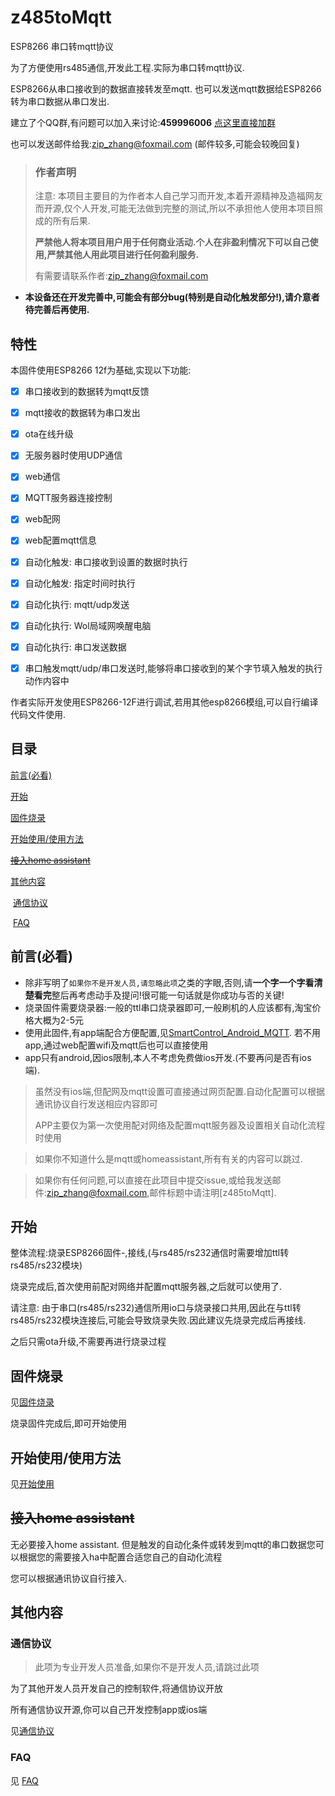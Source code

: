 # z485toMqtt
ESP8266 串口转mqtt协议

为了方便使用rs485通信,开发此工程.实际为串口转mqtt协议.

ESP8266从串口接收到的数据直接转发至mqtt.  也可以发送mqtt数据给ESP8266转为串口数据从串口发出.



建立了个QQ群,有问题可以加入来讨论:**459996006**  [点这里直接加群](//shang.qq.com/wpa/qunwpa?idkey=9104eabd6131d856b527ad89636fc603eb745a5d047e8b45d183165c8e607e59) 

也可以发送邮件给我:zip_zhang@foxmail.com  (邮件较多,可能会较晚回复)



> ### 作者声明
>
> 注意: 本项目主要目的为作者本人自己学习而开发,本着开源精神及造福网友而开源,仅个人开发,可能无法做到完整的测试,所以不承担他人使用本项目照成的所有后果.
>
> **严禁他人将本项目用户用于任何商业活动.个人在非盈利情况下可以自己使用,严禁其他人用此项目进行任何盈利服务.**
> 
> 有需要请联系作者:zip_zhang@foxmail.com



- **本设备还在开发完善中,可能会有部分bug(特别是自动化触发部分!),请介意者待完善后再使用.**

## 特性

本固件使用ESP8266 12f为基础,实现以下功能:

- [x] 串口接收到的数据转为mqtt反馈

- [x] mqtt接收的数据转为串口发出

- [x] ota在线升级

- [x] 无服务器时使用UDP通信

- [x] web通信

- [x] MQTT服务器连接控制

- [x] web配网

- [x] web配置mqtt信息

- [x] 自动化触发: 串口接收到设置的数据时执行

- [x] 自动化触发: 指定时间时执行

- [x] 自动化执行: mqtt/udp发送

- [x] 自动化执行: Wol局域网唤醒电脑

- [x] 自动化执行: 串口发送数据

- [x] 串口触发mqtt/udp/串口发送时,能够将串口接收到的某个字节填入触发的执行动作内容中

作者实际开发使用ESP8266-12F进行调试,若用其他esp8266模组,可以自行编译代码文件使用.



## 目录

[前言(必看)](#前言必看)

[开始](#开始)

[固件烧录](#固件烧录)

[开始使用/使用方法](#开始使用/使用方法)

~~[接入home assistant](#接入home-assistant)~~

[其他内容](#其他内容)

​	[通信协议](#通信协议)

​	[FAQ](#FAQ)





## 前言(必看)

- 除非写明了`如果你不是开发人员,请忽略此项`之类的字眼,否则,请**一个字一个字看清楚看完**整后再考虑动手及提问!很可能一句话就是你成功与否的关键!
- 烧录固件需要烧录器:一般的ttl串口烧录器即可,一般刷机的人应该都有,淘宝价格大概为2-5元
- 使用此固件,有app端配合方便配置,见[SmartControl_Android_MQTT](https://github.com/a2633063/SmartControl_Android_MQTT). 若不用app,通过web配置wifi及mqtt后也可以直接使用
- app只有android,因ios限制,本人不考虑免费做ios开发.(不要再问是否有ios端).

> 虽然没有ios端,但配网及mqtt设置可直接通过网页配置.自动化配置可以根据通讯协议自行发送相应内容即可
>
>  APP主要仅为第一次使用配对网络及配置mqtt服务器及设置相关自动化流程时使用

> 如果你不知道什么是mqtt或homeassistant,所有有关的内容可以跳过.

> 如果你有任何问题,可以直接在此项目中提交issue,或给我发送邮件:zip_zhang@foxmail.com,邮件标题中请注明[z485toMqtt].
>





## 开始

整体流程:烧录ESP8266固件-,接线,(与rs485/rs232通信时需要增加ttl转rs485/rs232模块)

烧录完成后,首次使用前配对网络并配置mqtt服务器,之后就可以使用了.

请注意: 由于串口(rs485/rs232)通信所用io口与烧录接口共用,因此在与ttl转rs485/rs232模块连接后,可能会导致烧录失败.因此建议先烧录完成后再接线.

之后只需ota升级,不需要再进行烧录过程



## 固件烧录

见[固件烧录](https://github.com/a2633063/z485toMqtt/wiki/固件烧录)

烧录固件完成后,即可开始使用



## 开始使用/使用方法

见[开始使用](https://github.com/a2633063/z485toMqtt/wiki/开始使用)



## ~~接入home assistant~~

无必要接入home assistant. 但是触发的自动化条件或转发到mqtt的串口数据您可以根据您的需要接入ha中配置合适您自己的自动化流程

您可以根据通讯协议自行接入.



## 其他内容



### 通信协议

> 此项为专业开发人员准备,如果你不是开发人员,请跳过此项

为了其他开发人员开发自己的控制软件,将通信协议开放

所有通信协议开源,你可以自己开发控制app或ios端

见[通信协议](https://github.com/a2633063/z485toMqtt/wiki/通信协议)



### FAQ

见 [FAQ](https://github.com/a2633063/SmartControl_Android_MQTT/wiki/FAQ)


